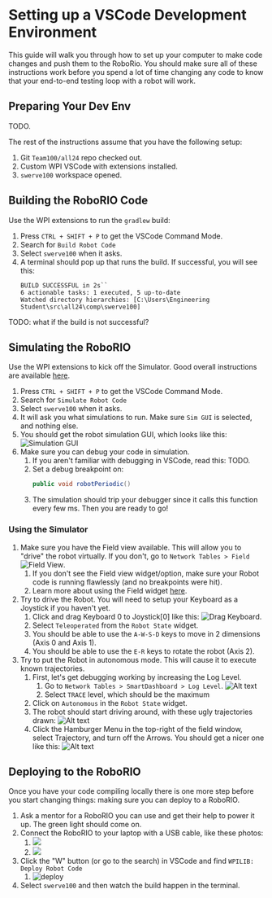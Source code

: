# Setting up a VSCode Development Environment
This guide will walk you through how to set up your computer to make code changes and push them to the RoboRio. You should make sure all of these instructions work before you spend a lot of time changing any code to know that your end-to-end testing loop with a robot will work.

## Preparing Your Dev Env
TODO.

The rest of the instructions assume that you have the following setup:
1. Git `Team100/all24` repo checked out.
1. Custom WPI VSCode with extensions installed.
1. `swerve100` workspace opened.

## Building the RoboRIO Code
Use the WPI extensions to run the `gradlew` build:
1. Press `CTRL + SHIFT + P` to get the VSCode Command Mode.
1. Search for `Build Robot Code`
1. Select `swerve100` when it asks.
1. A terminal should pop up that runs the build. If successful, you will see this:
    ```
    BUILD SUCCESSFUL in 2s``
    6 actionable tasks: 1 executed, 5 up-to-date
    Watched directory hierarchies: [C:\Users\Engineering Student\src\all24\comp\swerve100]
    ```
TODO: what if the build is not successful?

## Simulating the RoboRIO
Use the WPI extensions to kick off the Simulator. Good overall instructions are available [here](https://docs.wpilib.org/en/stable/docs/software/wpilib-tools/robot-simulation/simulation-gui.html). 
1. Press `CTRL + SHIFT + P` to get the VSCode Command Mode.
1. Search for `Simulate Robot Code`
1. Select `swerve100` when it asks.
1. It will ask you what simulations to run. Make sure `Sim GUI` is selected, and nothing else.
1. You should get the robot simulation GUI, which looks like this:
![Simulation GUI](readme_img/sim_gui.png)
1. Make sure you can debug your code in simulation.
    1. If you aren't familiar with debugging in VSCode, read this: TODO.
    1. Set a debug breakpoint on:
        ```java
        public void robotPeriodic() 
        ```
    1. The simulation should trip your debugger since it calls this function every few ms. Then you are ready to go!

### Using the Simulator
1. Make sure you have the Field view available. This will allow you to "drive" the robot virtually. If you don't, go to `Network Tables > Field` ![Field View](readme_img/field_view.png).
    1. If you don't see the Field view widget/option, make sure your Robot code is running flawlessly (and no breakpoints were hit).
    1. Learn more about using the Field widget [here](https://docs.wpilib.org/en/stable/docs/software/dashboards/glass/field2d-widget.html).
1. Try to drive the Robot. You will need to setup your Keyboard as a Joystick if you haven't yet. 
    1. Click and drag Keyboard 0 to Joystick[0] like this: 
    ![Drag Keyboard](readme_img/drag_keyboard.png).
    1. Select `Teleoperated` from the `Robot State` widget.
    1. You should be able to use the `A-W-S-D` keys to move in 2 dimensions (Axis 0 and Axis 1).
    1. You should be able to use the `E-R` keys to rotate the robot (Axis 2).
1. Try to put the Robot in autonomous mode. This will cause it to execute known trajectories.
    1. First, let's get debugging working by increasing the Log Level. 
        1. Go to `Network Tables > SmartDashboard > Log Level`.
        ![Alt text](readme_img/log_level.png)
        1. Select `TRACE` level, which should be the maximum
    1. Click on `Autonomous` in the `Robot State` widget.
    1. The robot should start driving around, with these ugly trajectories drawn:
    ![Alt text](readme_img/ugly_traj.png)
    1. Click the Hamburger Menu in the top-right of the field window, select Trajectory, and turn off the Arrows. You should get a nicer one like this:
    ![Alt text](readme_img/nice_traj.png)

## Deploying to the RoboRIO
Once you have your code compiling locally there is one more step before you start changing things: making sure you can deploy to a RoboRIO. 

1. Ask a mentor for a RoboRIO you can use and get their help to power it up. The green light should come on.
1. Connect the RoboRIO to your laptop with a USB cable, like these photos:
    1. ![](readme_img/usb_1.jpg)
    1. ![](readme_img/usb_2.jpg)
1. Click the "W" button (or go to the search) in VSCode and find `WPILIB: Deploy Robot Code`
    1. ![deploy](readme_img/wpilib_deploy.png)
1. Select `swerve100` and then watch the build happen in the terminal.
